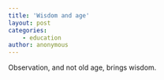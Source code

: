 ```yaml
---
title: 'Wisdom and age'
layout: post
categories:
    - education
author: anonymous
---
```


Observation, and not old age, brings wisdom.
